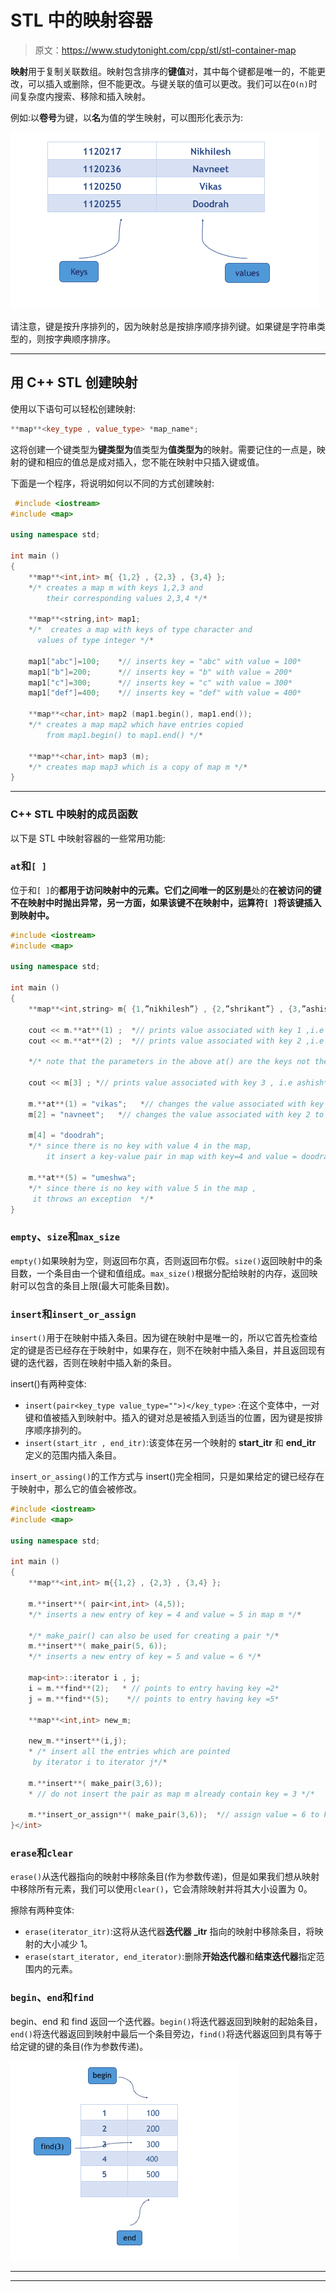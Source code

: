 # STL 中的映射容器

> 原文：<https://www.studytonight.com/cpp/stl/stl-container-map>

**映射**用于复制关联数组。映射包含排序的**键值**对，其中每个键都是唯一的，不能更改，可以插入或删除，但不能更改。与键关联的值可以更改。我们可以在`O(n)`时间复杂度内搜索、移除和插入映射。

例如:以**卷号**为键，以**名**为值的学生映射，可以图形化表示为:

![First example of Maps in STL](img/1cce261a6f16c4d665160c2c2098d38a.png)

请注意，键是按升序排列的，因为映射总是按排序顺序排列键。如果键是字符串类型的，则按字典顺序排序。

* * *

## 用 C++ STL 创建映射

使用以下语句可以轻松创建映射:

```cpp
**map**<key_type , value_type> *map_name*;
```

这将创建一个键类型为**键类型为**值类型为**值类型为**的映射。需要记住的一点是，映射的键和相应的值总是成对插入，您不能在映射中只插入键或值。

下面是一个程序，将说明如何以不同的方式创建映射:

```cpp
 #include <iostream>
#include <map>

using namespace std;

int main ()
{
    **map**<int,int> m{ {1,2} , {2,3} , {3,4} };
    */* creates a map m with keys 1,2,3 and 
        their corresponding values 2,3,4 */*  

    **map**<string,int> map1; 
    */*  creates a map with keys of type character and 
      values of type integer */*

    map1["abc"]=100;    *// inserts key = "abc" with value = 100*
    map1["b"]=200;      *// inserts key = "b" with value = 200*
    map1["c"]=300;      *// inserts key = "c" with value = 300*
    map1["def"]=400;    *// inserts key = "def" with value = 400*

    **map**<char,int> map2 (map1.begin(), map1.end());
    */* creates a map map2 which have entries copied 
        from map1.begin() to map1.end() */* 

    **map**<char,int> map3 (m);
    */* creates map map3 which is a copy of map m */*
} 
```

* * *

### C++ STL 中映射的成员函数

以下是 STL 中映射容器的一些常用功能:

### `at`和`[ ]`

位于和`[ ]`的**都用于访问映射中的元素。它们之间唯一的区别是**处的**在被访问的键不在映射中时抛出异常，另一方面，如果该键不在映射中，运算符`[ ]`将该键插入到映射中。**

```cpp
#include <iostream>
#include <map>

using namespace std;

int main ()
{
    **map**<int,string> m{ {1,”nikhilesh”} , {2,”shrikant”} , {3,”ashish”} };

    cout << m.**at**(1) ;  *// prints value associated with key 1 ,i.e nikhilesh*
    cout << m.**at**(2) ;  *// prints value associated with key 2 ,i.e shrikant*

    */* note that the parameters in the above at() are the keys not the index */*

    cout << m[3] ; *// prints value associated with key 3 , i.e ashish*

    m.**at**(1) = "vikas";   *// changes the value associated with key 1 to vikas*
    m[2] = "navneet";   *// changes the value associated with key 2 to navneet*

    m[4] = "doodrah";   
    */* since there is no key with value 4 in the map, 
        it insert a key-value pair in map with key=4 and value = doodrah */*

    m.**at**(5) = "umeshwa"; 
    */* since there is no key with value 5 in the map , 
     it throws an exception  */* 
} 
```

### `empty`、`size`和`max_size`

`empty()`如果映射为空，则返回布尔真，否则返回布尔假。`size()`返回映射中的条目数，一个条目由一个键和值组成。`max_size()`根据分配给映射的内存，返回映射可以包含的条目上限(最大可能条目数)。

### `insert`和`insert_or_assign`

`insert()`用于在映射中插入条目。因为键在映射中是唯一的，所以它首先检查给定的键是否已经存在于映射中，如果存在，则不在映射中插入条目，并且返回现有键的迭代器，否则在映射中插入新的条目。

insert()有两种变体:

*   `insert(pair<key_type value_type="">)</key_type>` :在这个变体中，一对键和值被插入到映射中。插入的键对总是被插入到适当的位置，因为键是按排序顺序排列的。
*   `insert(start_itr , end_itr)`:该变体在另一个映射的 **start_itr** 和 **end_itr** 定义的范围内插入条目。

`insert_or_assing()`的工作方式与 insert()完全相同，只是如果给定的键已经存在于映射中，那么它的值会被修改。

```cpp
#include <iostream>
#include <map>

using namespace std;

int main ()
{
    **map**<int,int> m{{1,2} , {2,3} , {3,4} };

    m.**insert**( pair<int,int> (4,5));
    */* inserts a new entry of key = 4 and value = 5 in map m */*

    */* make_pair() can also be used for creating a pair */*
    m.**insert**( make_pair(5, 6));
    */* inserts a new entry of key = 5 and value = 6 */*

    map<int>::iterator i , j;
    i = m.**find**(2);   * // points to entry having key =2*
    j = m.**find**(5);    *// points to entry having key =5*

    **map**<int,int> new_m;

    new_m.**insert**(i,j);
    * /* insert all the entries which are pointed 
     by iterator i to iterator j*/* 

    m.**insert**( make_pair(3,6));  
    * // do not insert the pair as map m already contain key = 3 */* 

    m.**insert_or_assign**( make_pair(3,6));  *// assign value = 6 to key =3  * 
}</int> 
```

### `erase`和`clear`

`erase()`从迭代器指向的映射中移除条目(作为参数传递)，但是如果我们想从映射中移除所有元素，我们可以使用`clear()`，它会清除映射并将其大小设置为 0。

擦除有两种变体:

*   `erase(iterator_itr)`:这将从迭代器**迭代器 _itr** 指向的映射中移除条目，将映射的大小减少 1。
*   `erase(start_iterator, end_iterator)`:删除**开始迭代器**和**结束迭代器**指定范围内的元素。

### `begin`、`end`和`find`

begin、end 和 find 返回一个迭代器。`begin()`将迭代器返回到映射的起始条目，`end()`将迭代器返回到映射中最后一个条目旁边，`find()`将迭代器返回到具有等于给定键的键的条目(作为参数传递)。

![begin, end and find function for maps](img/310b9764fa4dcc3f1cb4ce4fb4272915.png)

* * *

* * *
